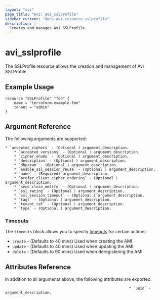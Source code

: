 ```yaml
---
layout: "avi"
page_title: "Avi: avi_sslprofile"
sidebar_current: "docs-avi-resource-sslprofile"
description: |-
  Creates and manages Avi SSLProfile.
---
```


# avi_sslprofile

The SSLProfile resource allows the creation and management of Avi SSLProfile

## Example Usage

```hcl
resource "SSLProfile" "foo" {
    name = "terraform-example-foo"
    tenant = "admin"
}
```

## Argument Reference

The following arguments are supported:

    * `accepted_ciphers` - (Optional ) argument_description.
        * `accepted_versions` - (Optional ) argument_description.
        * `cipher_enums` - (Optional ) argument_description.
        * `description` - (Optional ) argument_description.
        * `dhparam` - (Optional ) argument_description.
        * `enable_ssl_session_reuse` - (Optional ) argument_description.
        * `name` - (Required) argument_description.
        * `prefer_client_cipher_ordering` - (Optional ) argument_description.
        * `send_close_notify` - (Optional ) argument_description.
        * `ssl_rating` - (Optional ) argument_description.
        * `ssl_session_timeout` - (Optional ) argument_description.
        * `tags` - (Optional ) argument_description.
        * `tenant_ref` - (Optional ) argument_description.
        * `type` - (Optional ) argument_description.

### Timeouts

The `timeouts` block allows you to specify [timeouts](https://www.terraform.io/docs/configuration/resources.html#timeouts) for certain actions:

* `create` - (Defaults to 40 mins) Used when creating the AMI
* `update` - (Defaults to 40 mins) Used when updating the AMI
* `delete` - (Defaults to 90 mins) Used when deregistering the AMI

## Attributes Reference

In addition to all arguments above, the following attributes are exported:

                                                            * `uuid` - argument_description.
